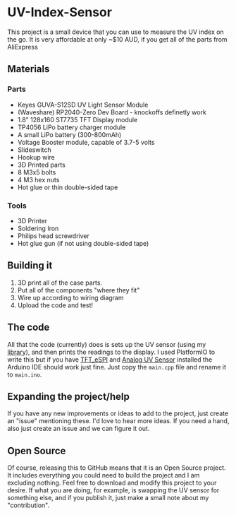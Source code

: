 # UV-Index-Sensor
This project is a small device that you can use to measure the UV index on the go.
It is very affordable at only ~$10 AUD, if you get all of the parts from AliExpress

## Materials
### Parts
* Keyes GUVA-S12SD UV Light Sensor Module
* (Waveshare) RP2040-Zero Dev Board - knockoffs definetly work
* 1.8" 128x160 ST7735 TFT Display module
* TP4056 LiPo battery charger module
* A small LiPo battery (300-800mAh)
* Voltage Booster module, capable of 3.7-5 volts
* Slideswitch
* Hookup wire
* 3D Printed parts
* 8 M3x5 bolts
* 4 M3 hex nuts
* Hot glue or thin double-sided tape

### Tools
* 3D Printer
* Soldering Iron
* Philips head screwdriver
* Hot glue gun (if not using double-sided tape)

## Building it
1. 3D print all of the case parts.
2. Put all of the components "where they fit"
3. Wire up according to wiring diagram
4. Upload the code and test!

## The code
All that the code (currently) does is sets up the UV sensor (using my [library](https://github.com/haitch-dot-tech/Analog-UV-Sensor)), and then prints the readings to the display.
I used PlatformIO to write this but if you have [TFT_eSPI](https://github.com/Bodmer/TFT_eSPI) and [Analog UV Sensor](https://github.com/haitch-dot-tech/Analog-UV-Sensor) installed the Arduino IDE should work just fine. Just copy the ```main.cpp``` file and rename it to ```main.ino```.

## Expanding the project/help
If you have any new improvements or ideas to add to the project, just create an "issue" mentioning these. I'd love to hear more ideas.
If you need a hand, also just create an issue and we can figure it out.

## Open Source
Of course, releasing this to GitHub means that it is an Open Source project. It includes everything you could need to build the project and I am excluding nothing.
Feel free to download and modify this project to your desire. If what you are doing, for example, is swapping the UV sensor for something else, and if you publish it, just make a small note about my "contribution".
